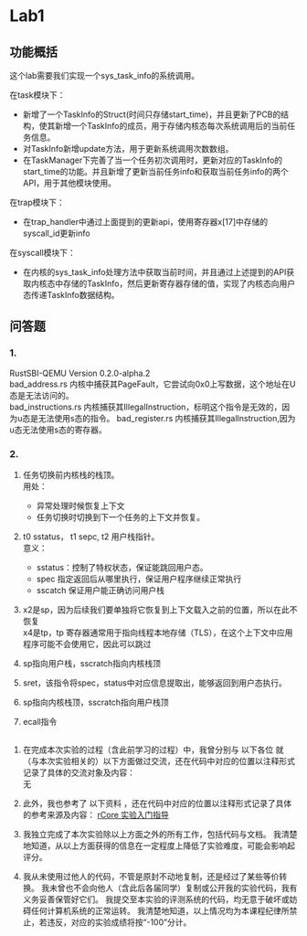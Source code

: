 # Lab1

## 功能概括
这个lab需要我们实现一个sys_task_info的系统调用。

在task模块下：
- 新增了一个TaskInfo的Struct(时间只存储start_time)，并且更新了PCB的结构，使其新增一个TaskInfo的成员，用于存储内核态每次系统调用后的当前任务信息。 
- 对TaskInfo新增update方法，用于更新系统调用次数数组。
- 在TaskManager下完善了当一个任务初次调用时，更新对应的TaskInfo的start_time的功能。并且新增了更新当前任务info和获取当前任务info的两个API，用于其他模块使用。

在trap模块下：
- 在trap_handler中通过上面提到的更新api，使用寄存器x[17]中存储的syscall_id更新info

在syscall模块下：
- 在内核的sys_task_info处理方法中获取当前时间，并且通过上述提到的API获取内核态中存储的TaskInfo，然后更新寄存器存储的值，实现了内核态向用户态传递TaskInfo数据结构。


## 问答题

### 1.
RustSBI-QEMU Version 0.2.0-alpha.2  
bad_address.rs 内核中捕获其PageFault，它尝试向0x0上写数据，这个地址在U态是无法访问的。  
bad_instructions.rs 内核捕获其IllegalInstruction，标明这个指令是无效的，因为u态是无法使用s态的指令。 
bad_register.rs 内核捕获其IllegalInstruction,因为u态无法使用s态的寄存器。  

### 2.
1.  任务切换前内核栈的栈顶。  
    用处：
    - 异常处理时候恢复上下文
    - 任务切换时切换到下一个任务的上下文并恢复。
2.  t0 sstatus， t1 sepc, t2 用户栈指针。  
意义：  
    - sstatus：控制了特权状态，保证能跳回用户态。  
    - spec 指定返回后从哪里执行，保证用户程序继续正常执行
    - sscatch 保证用户能正确访问用户栈
3.  x2是sp，因为后续我们要单独将它恢复到上下文载入之前的位置，所以在此不恢复  
x4是tp，tp 寄存器通常用于指向线程本地存储（TLS），在这个上下文中应用程序可能不会使用它，因此可以跳过  

4. sp指向用户栈，sscratch指向内核栈顶

5. sret，该指令将spec，status中对应信息提取出，能够返回到用户态执行。

6. sp指向内核栈顶，sscratch指向用户栈顶

7. ecall指令


##
1. 在完成本次实验的过程（含此前学习的过程）中，我曾分别与 以下各位 就（与本次实验相关的）以下方面做过交流，还在代码中对应的位置以注释形式记录了具体的交流对象及内容：  
无

2. 此外，我也参考了 以下资料 ，还在代码中对应的位置以注释形式记录了具体的参考来源及内容：
[rCore 实验入门指导](https://blog.ideawand.com/2022/11/18/rcore_tutorial/os-camp-2022-winter-riscv/#more)  

3. 我独立完成了本次实验除以上方面之外的所有工作，包括代码与文档。 我清楚地知道，从以上方面获得的信息在一定程度上降低了实验难度，可能会影响起评分。

4. 我从未使用过他人的代码，不管是原封不动地复制，还是经过了某些等价转换。 我未曾也不会向他人（含此后各届同学）复制或公开我的实验代码，我有义务妥善保管好它们。 我提交至本实验的评测系统的代码，均无意于破坏或妨碍任何计算机系统的正常运转。 我清楚地知道，以上情况均为本课程纪律所禁止，若违反，对应的实验成绩将按“-100”分计。

